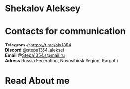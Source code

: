 # Shekalov Aleksey


# Contacts for communication
**Telegram** @https://t.me/alx1354  \
**Discord**  @stepa1354_aleksei  \
**Email**    @Stepa1354.s@mail.ru  \
**Adress**   Russia Federation, Novosibirsk Region, Kargat  \

# Read Аbout me
